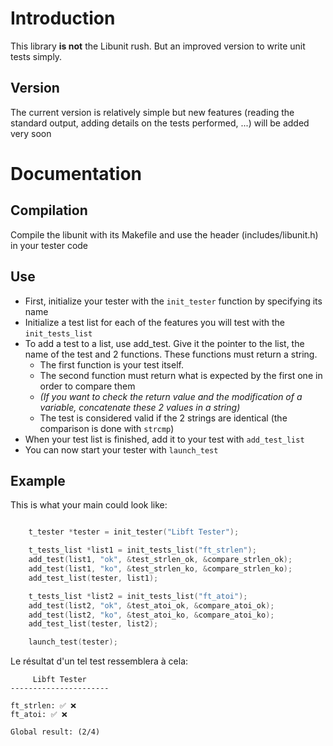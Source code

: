 # Introduction
This library **is not** the Libunit rush. But an improved version to write unit tests simply.
## Version
The current version is relatively simple but new features (reading the standard output, adding details on the tests performed, ...) will be added very soon
# Documentation
## Compilation
Compile the libunit with its Makefile and use the header (includes/libunit.h) in your tester code
## Use
- First, initialize your tester with the `init_tester` function by specifying its name
- Initialize a test list for each of the features you will test with the `init_tests_list`
- To add a test to a list, use add_test. Give it the pointer to the list, the name of the test and 2 functions. These functions must return a string.
  - The first function is your test itself.
  - The second function must return what is expected by the first one in order to compare them
  - _(If you want to check the return value and the modification of a variable, concatenate these 2 values in a string)_
  - The test is considered valid if the 2 strings are identical (the comparison is done with `strcmp`)
- When your test list is finished, add it to your test with `add_test_list`
- You can now start your tester with `launch_test`
## Example
This is what your main could look like:
```c

	t_tester *tester = init_tester("Libft Tester");

	t_tests_list *list1 = init_tests_list("ft_strlen");
	add_test(list1, "ok", &test_strlen_ok, &compare_strlen_ok);
	add_test(list1, "ko", &test_strlen_ko, &compare_strlen_ko);
	add_test_list(tester, list1);

	t_tests_list *list2 = init_tests_list("ft_atoi");
	add_test(list2, "ok", &test_atoi_ok, &compare_atoi_ok);
	add_test(list2, "ko", &test_atoi_ko, &compare_atoi_ko);
	add_test_list(tester, list2);

	launch_test(tester);
```
Le résultat d'un tel test ressemblera à cela:
```
     Libft Tester     
----------------------

ft_strlen: ✅ ❌
ft_atoi: ✅ ❌

Global result: (2/4)
```